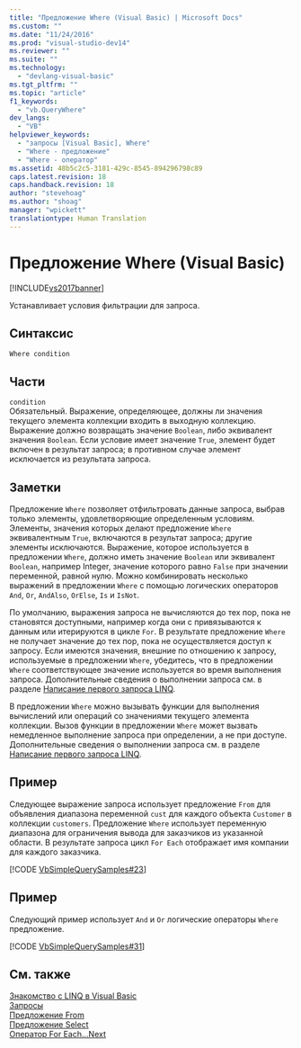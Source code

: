 ```yaml
---
title: "Предложение Where (Visual Basic) | Microsoft Docs"
ms.custom: ""
ms.date: "11/24/2016"
ms.prod: "visual-studio-dev14"
ms.reviewer: ""
ms.suite: ""
ms.technology: 
  - "devlang-visual-basic"
ms.tgt_pltfrm: ""
ms.topic: "article"
f1_keywords: 
  - "vb.QueryWhere"
dev_langs: 
  - "VB"
helpviewer_keywords: 
  - "запросы [Visual Basic], Where"
  - "Where - предложение"
  - "Where - оператор"
ms.assetid: 48b5c2c5-3181-429c-8545-894296798c89
caps.latest.revision: 18
caps.handback.revision: 18
author: "stevehoag"
ms.author: "shoag"
manager: "wpickett"
translationtype: Human Translation
---
```

# Предложение Where (Visual Basic)
[!INCLUDE[vs2017banner](../../../csharp/includes/vs2017banner.md)]

Устанавливает условия фильтрации для запроса.  
  
## Синтаксис  
  
```  
Where condition  
```  
  
## Части  
 `condition`  
 Обязательный.  Выражение, определяющее, должны ли значения текущего элемента коллекции входить в выходную коллекцию.  Выражение должно возвращать значение `Boolean`, либо эквивалент значения `Boolean`.  Если условие имеет значение `True`, элемент будет включен в результат запроса; в противном случае элемент исключается из результата запроса.  
  
## Заметки  
 Предложение `Where` позволяет отфильтровать данные запроса, выбрав только элементы, удовлетворяющие определенным условиям.  Элементы, значения которых делают предложение `Where` эквивалентным `True`, включаются в результат запроса; другие элементы исключаются.  Выражение, которое используется в предложении `Where`, должно иметь значение `Boolean` или эквивалент `Boolean`, например Integer, значение которого равно `False` при значении переменной, равной нулю.  Можно комбинировать несколько выражений в предложении `Where` с помощью логических операторов `And`, `Or`, `AndAlso`, `OrElse`, `Is` и `IsNot`.  
  
 По умолчанию, выражения запроса не вычисляются до тех пор, пока не становятся доступными, например когда они с привязываются к данным или итерируются в цикле `For`.  В результате предложение `Where` не получает значение до тех пор, пока не осуществляется доступ к запросу.  Если имеются значения, внешние по отношению к запросу, используемые в предложении `Where`, убедитесь, что в предложении `Where` соответствующее значение используется во время выполнения запроса.  Дополнительные сведения о выполнении запроса см. в разделе [Написание первого запроса LINQ](../../../visual-basic/programming-guide/concepts/linq/writing-your-first-linq-query.md).  
  
 В предложении `Where` можно вызывать функции для выполнения вычислений или операций со значениями текущего элемента коллекции.  Вызов функции в предложении `Where` может вызвать немедленное выполнение запроса при определении, а не при доступе.  Дополнительные сведения о выполнении запроса см. в разделе [Написание первого запроса LINQ](../../../visual-basic/programming-guide/concepts/linq/writing-your-first-linq-query.md).  
  
## Пример  
 Следующее выражение запроса использует предложение `From` для объявления диапазона переменной `cust` для каждого объекта `Customer` в коллекции `customers`.  Предложение `Where` использует переменную диапазона для ограничения вывода для заказчиков из указанной области.  В результате запроса цикл `For Each` отображает имя компании для каждого заказчика.  
  
 [!CODE [VbSimpleQuerySamples#23](../CodeSnippet/VS_Snippets_VBCSharp/VbSimpleQuerySamples#23)]  
  
## Пример  
 Следующий пример использует `And` и  `Or` логические операторы  `Where` предложение.  
  
 [!CODE [VbSimpleQuerySamples#31](../CodeSnippet/VS_Snippets_VBCSharp/VbSimpleQuerySamples#31)]  
  
## См. также  
 [Знакомство с LINQ в Visual Basic](../../../visual-basic/programming-guide/language-features/linq/introduction-to-linq.md)   
 [Запросы](../../../visual-basic/language-reference/queries/queries.md)   
 [Предложение From](../../../visual-basic/language-reference/queries/from-clause.md)   
 [Предложение Select](../../../visual-basic/language-reference/queries/select-clause.md)   
 [Оператор For Each...Next](../../../visual-basic/language-reference/statements/for-each-next-statement.md)